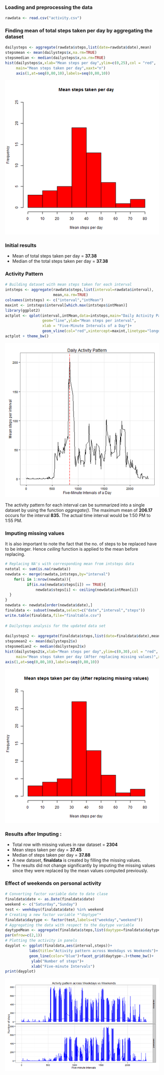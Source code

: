 ### Loading and preprocessing the data

```r
rawdata <- read.csv("activity.csv")
```
### Finding mean of total steps taken per day by aggregating the dataset


```r
dailysteps <- aggregate(rawdata$steps,list(date=rawdata$date),mean)
stepsmean <- mean(dailysteps$x,na.rm=TRUE)
stepsmedian <- median(dailysteps$x,na.rm=TRUE)
hist(dailysteps$x,xlab="Mean steps per day",ylim=c(0,25),col = "red",
     main="Mean steps taken per day",xaxt="n")
     axis(1,at=seq(0,80,10),labels=seq(0,80,10))
```

![plot of chunk initalresults](figure/initalresults-1.png) 

### Initial results
  - Mean of total steps taken per day = **37.38**
  - Median of the total steps taken per day = **37.38**

### Activity Pattern
 



```r
# Building dataset with mean steps taken for each interval
intsteps <- aggregate(rawdata$steps,list(interval=rawdata$interval),
                      mean,na.rm=TRUE)
colnames(intsteps) <- c("interval","intMean")
maxint <- intsteps$interval[which.max(intsteps$intMean)]
library(ggplot2)
actplot <- qplot(interval,intMean,data=intsteps,main="Daily Activity Pattern",
                 geom="line",ylab="Mean steps per interval", 
                 xlab = "Five-Minute Intervals of a Day")+
                 geom_vline(col="red",xintercept=maxint,linetype="longdash")
actplot + theme_bw()
```

![plot of chunk activity](figure/activity-1.png) 

 The activity pattern for each interval can be summarized into a single dataset
 by using the function *aggregate()*. The maximum mean of
 **206.17** occurs for the interval **835.**
 The actual time interval would be 1:50 PM to 1:55 PM.

### Imputing missing values
 It is also important to note the fact that the no. of steps to be replaced have to be integer. Hence
  *ceiling* function is applied to the mean before replacing.
  


```r
# Replacing NA's with corresponding mean from intsteps data  
natotal <- sum(is.na(rawdata))
newdata <- merge(rawdata,intsteps,by="interval")
    for(i in 1:nrow(newdata)){
          if(is.na(newdata$steps[i]) == TRUE){
              newdata$steps[i] <- ceiling(newdata$intMean[i])
  }
}
newdata <- newdata[order(newdata$date),]
finaldata <- subset(newdata,select=c("date","interval","steps"))
write.table(finaldata,file="finaltable.csv")

# Dailysteps analysis for the updated data set

dailysteps2 <- aggregate(finaldata$steps,list(date=finaldata$date),mean)
stepsmean2 <- mean(dailysteps2$x)
stepsmedian2 <- median(dailysteps2$x)
hist(dailysteps2$x,xlab="Mean steps per day",ylim=c(0,30),col = "red",
     main="Mean steps taken per day (After replacing missing values)",xaxt="n")
axis(1,at=seq(0,80,10),labels=seq(0,80,10))
```

![plot of chunk imputing](figure/imputing-1.png) 

### Results after Imputing : 
  - Total row with missing values in raw dataset = **2304**
  - Mean steps taken per day = **37.45**
  - Median of steps taken per day = **37.88**
  - A new dataset, **finaldata** is created by filling the missing values.
  - The results did not change significantly by imputing the missing values
    since they were replaced by the mean values computed previously.
 
### Effect of weekends on personal activity

```r
# Converting factor variable date to date clase
finaldata$date <- as.Date(finaldata$date)
weekend <- c("Saturday","Sunday")
test <- weekdays(finaldata$date) %in% weekend
# Creating a new factor variable *"daytype"*
finaldata$daytype <- factor(test,labels=c("weekday","weekend"))
# Aggregating the data with respect to the daytype variable
daytypeMean <- aggregate(finaldata$steps,list(daytype=finaldata$daytype),mean)
par(mfrow=c(2,1))
# Plotting the activity in panels
dayplot <- ggplot(finaldata,aes(interval,steps))+
           labs(title="Activity pattern across Weekdays vs Weekends")+
           geom_line(color="blue")+facet_grid(daytype~.)+theme_bw()+
            ylab("Number of steps")+
            xlab("Five-minute Intervals")
print(dayplot)
```

![plot of chunk daytype](figure/daytype-1.png) 
